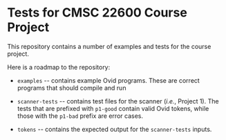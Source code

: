 # Tests for CMSC 22600 Course Project

This repository contains a number of examples and tests for the course
project.

Here is a roadmap to the repository:

* `examples` -- contains example Ovid programs.  These are correct programs
  that should compile and run

* `scanner-tests` -- contains test files for the scanner (*i.e.*, Project 1).
  The tests that are prefixed with `p1-good` contain valid Ovid tokens, while
  those with the `p1-bad` prefix are error cases.

* `tokens` -- contains the expected output for the `scanner-tests` inputs.
